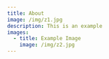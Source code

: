 ```yaml
---
title: About
image: /img/z1.jpg
description: This is an example
images:
  - title: Example Image
    image: /img/z2.jpg
---
```


